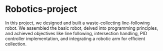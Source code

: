 # Robotics-project
In this project, we designed and built a waste-collecting line-following robot. We assembled the basic robot, delved into programming principles, and achieved objectives like line following, intersection handling, PID controller implementation, and integrating a robotic arm for efficient collection.
